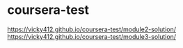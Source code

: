 # coursera-test
https://vicky412.github.io/coursera-test/module2-solution/
https://vicky412.github.io/coursera-test/module3-solution/
